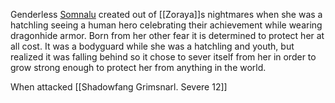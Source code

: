 Genderless [Somnalu](https://2e.aonprd.com/Monsters.aspx?ID=1737) created out of [[Zoraya]]s nightmares when she was a hatchling seeing a human hero celebrating their achievement while wearing dragonhide armor. Born from her other fear it is determined to protect her at all cost. It was a bodyguard while she was a hatchling and youth, but realized it was falling behind so it chose to sever itself from her in order to grow strong enough to protect her from anything in the world.

When attacked [[Shadowfang Grimsnarl. Severe 12]]